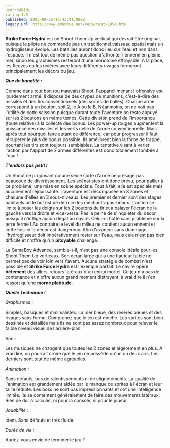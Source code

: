 ```yaml
---
user:Kékidi
rating:1.5
published: 2005-09-25T16:43:41.000Z
legacy_url: http://www.emunova.net/veda/test/1094.htm
---
```

**Strike Force Hydra** est un Shoot Them Up vertical qui devrait être original, puisque le pilote ne commande pas un traditionnel vaisseau spatial mais un hydroglisseur évolué. Les batailles auront donc lieu sur l'eau et non dans l'espace. Il n'est tout de même pas question d'affronter l'ennemi en pleine mer, sinon les graphismes resteront d'une monotonie effroyable. A la place, les fleuves ou les rivières avec leurs différents rivages formeront principalement les décors du jeu.  

  

_**Que de banalité :**_  

  

Comme dans tout bon (ou mauvais) Shoot, l'appareil menant l'offensive est lourdement armé. Il dispose de deux types de munitions, c'est-à-dire des missiles et des tirs conventionnels (des sortes de balles). Chaque arme correspond à un bouton, soit 2, le A ou le B. Néanmoins, on ne voit pas l'utilité de cette scission puisque durant toute l'aventure on reste appuyé sur les 2 boutons en même temps. Cette division prend de l'importance (toute relative) à la collecte des bonus. Les power-up rouges augmentent la puissance des missiles et les verts celle de l'arme conventionnelle. Mais après tout pourquoi faire autant de différence, car pour progresser il faut récupérer le plus de bonus possible. Ils améliorent bien la force de frappe, pourtant les tirs sont toujours semblables. La tentative visant à varier l'action par l'apport de 2 armes différentes est donc totalement tombée à l'eau !  

  

_**T'endors pas petit !**_  

  

Un Shoot ne proposant qu'une seule sorte d'arme ne présage pas beaucoup de divertissement. Les scénaristes ont donc prévu, pour pallier à ce problème, une mise en scène spéciale. Tout à fait, elle est spéciale mais aucunement réjouissante. L'aventure est décomposée en 8 zones et chacune d'elles en 3 sous-niveaux. Les premier et dernier sont des stages habituels où le but est de détruire les méchants-pas-beaux. L'action se limite à poser les doigts sur les 2 boutons de tir et à balayer l'écran de la gauche vers la droite et vice-versa. Pas la peine de s'inquiéter du décor puisqu'il n'inflige aucun dégât au navire. Celui-ci flotte sans problème sur la terre ferme ! Au contraire le level du milieu ne contient aucun ennemi et cette fois-ci le décor est dangereux. Afin d'avancer sans dommage, l'hydroglisseur doit impérativement rester sur l'eau, mais cela n'est pas bien difficile et n'offre qu'un **pitoyable** challenge.  

  

La GameBoy Advance, semble-t-il, n'est pas une console idéale pour les Shoot Them Up verticaux. Son écran large qui a une hauteur faible ne permet pas de voir loin vers l'avant. Aucune stratégie de combat n'est possible et **Strike Force Hydra** est l'exemple parfait. Le navire opère **bêtement** des allers-retours latéraux d'un ennui mortel. Ce jeu n'a pas de contenance et n'offre aucun grand moment distrayant, à vrai dire il n'en ressort qu'une **morne platitude**.  

  

_**Quelle Technique !**_  

  

_Graphismes :_  

Simples, basiques et minimalistes. La mer bleue, des rivières bleues et des rivages sans forme. Comprenez que le jeu est moche. Les sprites sont bien dessinés et détaillés mais ils ne sont pas assez nombreux pour relever le faible niveau visuel de l'arrière-plan.  

  

_Son :_  

Les musiques ne changent que toutes les 2 zones et légèrement en plus. A vrai dire, on pourrait croire que le jeu ne possède qu'un ou deux airs. Les derniers sont tout de même agréables.  

  

_Animation :_  

Sans défauts, pas de ralentissements ni de clignotements. La qualité de l'animation est grandement aidée par le manque de sprites à l'écran et leur taille réduite. Les boss ne sont pas impressionnants et ont une intelligence limitée. Ils se contentent généralement de faire des mouvements latéraux. Rien de dur à calculer, ni pour la console, ni pour le joueur.  

  

_Jouabilité :_  

Idem. Sans défauts et très fluide.  

  

_Durée de vie :_  

Auriez-vous envie de terminer le jeu ?